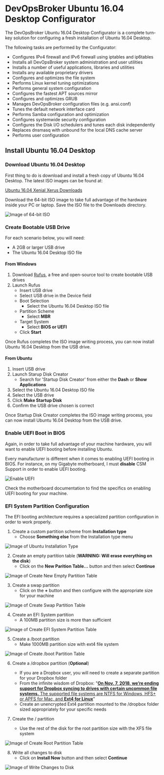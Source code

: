 # DevOpsBroker Ubuntu 16.04 Desktop Configurator

The DevOpsBroker Ubuntu 16.04 Desktop Configurator is a complete turn-key solution for configuring a fresh installation of Ubuntu 16.04 Desktop.

The following tasks are performed by the Configurator:

- Configures IPv4 firewall and IPv6 firewall using iptables and ip6tables
- Installs all DevOpsBroker system administration and user utilities
- Installs a number of useful applications, libraries and utilities
- Installs any available proprietary drivers
- Configures and optimizes the file system
- Performs Linux kernel tuning optimizations
- Performs general system configuration
- Configures the fastest APT sources mirror
- Configures and optimizes GRUB
- Manages DevOpsBroker configuration files (e.g. ansi.conf)
- Tunes the default network interface card
- Performs Samba configuration and optimization
- Configures systemwide security configuration
- Configures the Disk I/O schedulers and tunes each disk independently
- Replaces dnsmasq with unbound for the local DNS cache server
- Performs user configuration

## Install Ubuntu 16.04 Desktop

### Download Ubuntu 16.04 Desktop

First thing to do is download and install a fresh copy of Ubuntu 16.04 Desktop. The latest ISO images can be found at:

[Ubuntu 16.04 Xenial Xerus Downloads](http://releases.ubuntu.com/16.04/)

Download the 64-bit ISO image to take full advantage of the hardware inside your PC or laptop. Save the ISO file to the Downloads directory.

![Image of 64-bit ISO](ubuntu-xenial-desktop-amd64-iso.png)

### Create Bootable USB Drive

For each scenario below, you will need:
- A 2GB or larger USB drive
- The Ubuntu 16.04 Desktop ISO file

#### From Windows

1. Download [Rufus](https://rufus.akeo.ie/), a free and open-source tool to create bootable USB drives
2. Launch Rufus
   * Insert USB drive
   * Select USB drive in the Device field
   * Boot Selection
     - Select the Ubuntu 16.04 Desktop ISO file
   * Partition Scheme
     - Select **MBR**
   * Target System
     - Select **BIOS or UEFI**
   * Click **Start**

Once Rufus completes the ISO image writing process, you can now install Ubuntu 16.04 Desktop from the USB drive.

#### From Ubuntu

1. Insert USB drive
2. Launch Starup Disk Creator
   * Search for 'Startup Disk Creator' from either the **Dash** or **Show Applications**
3. Select the Ubuntu 16.04 Desktop ISO file
4. Select the USB drive
5. Click **Make Startup Disk**
6. Confirm the USB drive chosen is correct

Once Startup Disk Creator completes the ISO image writing process, you can now install Ubuntu 16.04 Desktop from the USB drive.

### Enable UEFI Boot in BIOS

Again, in order to take full advantage of your machine hardware, you will want to enable UEFI booting before installing Ubuntu.

Every manufacturer is different when it comes to enabling UEFI booting in BIOS. For instance, on my Gigabyte motherboard, I must **disable** CSM Support in order to enable UEFI booting.

![Enable UEFI](bios-disable-csm.png)

Check the motherboard documentation to find the specifics on enabling UEFI booting for your machine.

### EFI System Partition Configuration

The EFI booting architecture requires a specialized partition configuration in order to work properly.

1. Create a custom partition scheme from **Installation type**
   * Choose **Something else** from the Installation type menu

![Image of Ubuntu Installation Type](ubuntu-desktop-installation-type.png)

2. Create an empty partition table (**WARNING: Will erase everything on the disk**)
   * Click on the **New Parition Table...** button and then select **Continue**

![Image of Create New Empty Partition Table](create-empty-partition-table.png)

3. Create a swap partition
   * Click on the **+** button and then configure with the appropriate size for your machine

![Image of Create Swap Partition Table](create-swap-partition.png)

4. Create an EFI System partition
   * A 100MB partition size is more than sufficient

![Image of Create EFI System Partition Table](create-efi-system-partition.png)

5. Create a /boot partition
   * Make 1000MB partition size with ext4 file system

![Image of Create /boot Partition Table](create-boot-partition.png)

6. Create a /dropbox partition (**Optional**)
   * If you are a Dropbox user, you will need to create a separate partition for your Dropbox folder
   * From the infinite wisdom of Dropbox: "[**On Nov. 7, 2018, we’re ending support for Dropbox syncing to drives with certain uncommon file systems.** The supported file systems are NTFS for Windows, HFS+ or APFS for Mac, and **Ext4 for Linux**](https://www.dropboxforum.com/t5/Syncing-and-uploads/Dropbox-client-warns-me-that-it-ll-stop-syncing-in-Nov-why/m-p/290065/highlight/true#M42255)"
   * Create an unencrypted Ext4 partition mounted to the /dropbox folder sized appropriately for your specific needs


7. Create the / partition
   * Use the rest of the disk for the root partition size with the XFS file system

![Image of Create Root Partition Table](create-root-partition.png)

8. Write all changes to disk
   * Click on **Install Now** button and then select **Continue**

![Image of Write Changes to Disk](write-changes-to-disk.png)
